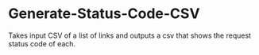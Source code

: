 # Generate-Status-Code-CSV
 Takes input CSV of a list of links and outputs a csv that shows the request status code of each.
